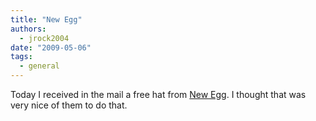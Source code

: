 ```yaml
---
title: "New Egg"
authors:
  - jrock2004
date: "2009-05-06"
tags:
  - general
---
```


Today I received in the mail a free hat from [New Egg](http://www.newegg.com/). I thought that was very nice of them to do that.
